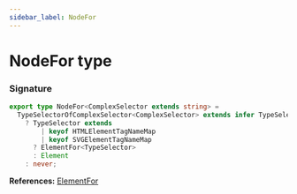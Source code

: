 ```yaml
---
sidebar_label: NodeFor
---
```


# NodeFor type

### Signature

```typescript
export type NodeFor<ComplexSelector extends string> =
  TypeSelectorOfComplexSelector<ComplexSelector> extends infer TypeSelector
    ? TypeSelector extends
        | keyof HTMLElementTagNameMap
        | keyof SVGElementTagNameMap
      ? ElementFor<TypeSelector>
      : Element
    : never;
```

**References:** [ElementFor](./puppeteer.elementfor.md)
